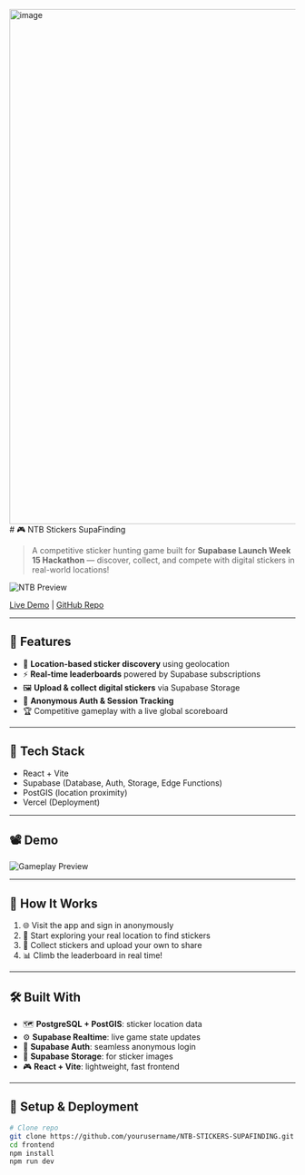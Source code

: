 <img width="1919" height="908" alt="image" src="https://github.com/user-attachments/assets/b333368d-3b07-4284-9452-07cd14344589" /># 🎮 NTB Stickers SupaFinding

> A competitive sticker hunting game built for **Supabase Launch Week 15 Hackathon** — discover, collect, and compete with digital stickers in real-world locations!

![NTB Preview](<img width="1919" height="908" alt="image" src="https://github.com/user-attachments/assets/f6cf5756-86ed-4648-b595-22cee2261839" />
) 

[Live Demo](https://ntb-stickers-supafinding.vercel.app) | [GitHub Repo](https://github.com/Fur1uss/NTB-STICKERS-SUPAFINDING)

---

## 🌟 Features

- 🧭 **Location-based sticker discovery** using geolocation
- ⚡ **Real-time leaderboards** powered by Supabase subscriptions
- 🖼️ **Upload & collect digital stickers** via Supabase Storage
- 👤 **Anonymous Auth & Session Tracking**
- 🏆 Competitive gameplay with a live global scoreboard

---

## 🔧 Tech Stack

- React + Vite
- Supabase (Database, Auth, Storage, Edge Functions)
- PostGIS (location proximity)
- Vercel (Deployment)

---

## 📽️ Demo

![Gameplay Preview](https://imgur.com/a/zBmqsxz)

---

## 🧪 How It Works

1. 🌐 Visit the app and sign in anonymously
2. 🧭 Start exploring your real location to find stickers
3. 📸 Collect stickers and upload your own to share
4. 📊 Climb the leaderboard in real time!

---

## 🛠 Built With

- 🗺️ **PostgreSQL + PostGIS**: sticker location data
- ⚙️ **Supabase Realtime**: live game state updates
- 🔐 **Supabase Auth**: seamless anonymous login
- 💾 **Supabase Storage**: for sticker images
- 🎮 **React + Vite**: lightweight, fast frontend

---

## 🚀 Setup & Deployment

```bash
# Clone repo
git clone https://github.com/yourusername/NTB-STICKERS-SUPAFINDING.git
cd frontend
npm install
npm run dev
